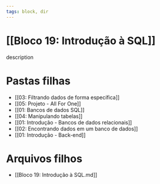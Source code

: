 ```yaml
---
tags: block, dir
---
```


# [[Bloco 19: Introdução à SQL]]

description

# Pastas filhas

- [[03: Filtrando dados de forma específica]]
- [[05: Projeto - All For One]]
- [[01: Bancos de dados SQL]]
- [[04: Manipulando tabelas]]
- [[01: Introdução - Bancos de dados relacionais]]
- [[02: Encontrando dados em um banco de dados]]
- [[01: Introdução - Back-end]]

# Arquivos filhos

- [[Bloco 19: Introdução à SQL.md]]
